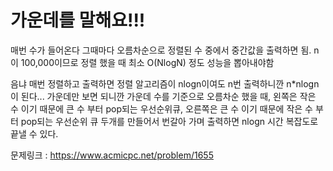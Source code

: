 # 가운데를 말해요!!!

매번 수가 들어온다 그때마다 오름차순으로 정렬된 수 중에서 중간값을 출력하면 됨. n이 100,000이므로 정렬 했을 때 최소 O(NlogN) 정도 성능을 뽑아내야함

음냐 매번 정렬하고 출력하면 정렬 알고리즘이 nlogn이여도 n번 출력하니깐
n*nlogn 이 된다... 가운데만 보면 되니깐 가운데 수를 기준으로 오름차순 했을 때, 왼쪽은 작은 수 이기 때문에 큰 수 부터 pop되는 우선순위큐,
오른쪽은 큰 수 이기 때문에 작은 수 부터 pop되는 우선순위 큐 두개를 만들어서 번갈아 가며 출력하면 nlogn 시간 복잡도로 끝낼 수 있다.

문제링크 : https://www.acmicpc.net/problem/1655